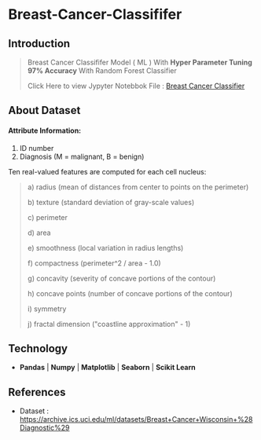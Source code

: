 # Breast-Cancer-Classififer

## Introduction
> Breast Cancer Classififer Model ( ML ) With **Hyper Parameter Tuning 97% Accuracy** With Random Forest Classifier
> 
> Click Here to view Jypyter Notebbok File :  [Breast Cancer Classifier](https://github.com/Nsadaa/Breast-Cancer-Classififer/blob/main/breast-cancer-clasiffier.ipynb)

## About Dataset

#### Attribute Information:

1) ID number
2) Diagnosis (M = malignant, B = benign)

Ten real-valued features are computed for each cell nucleus:

>a) radius (mean of distances from center to points on the perimeter)
>
>b) texture (standard deviation of gray-scale values)
>
>c) perimeter
>
>d) area
>
>e) smoothness (local variation in radius lengths)
>
>f) compactness (perimeter^2 / area - 1.0)
>
>g) concavity (severity of concave portions of the contour)
>
>h) concave points (number of concave portions of the contour)
>
>i) symmetry
>
>j) fractal dimension ("coastline approximation" - 1)

## Technology
- **Pandas** | **Numpy** | **Matplotlib** | **Seaborn** | **Scikit Learn**

## References

- Dataset : https://archive.ics.uci.edu/ml/datasets/Breast+Cancer+Wisconsin+%28Diagnostic%29 
